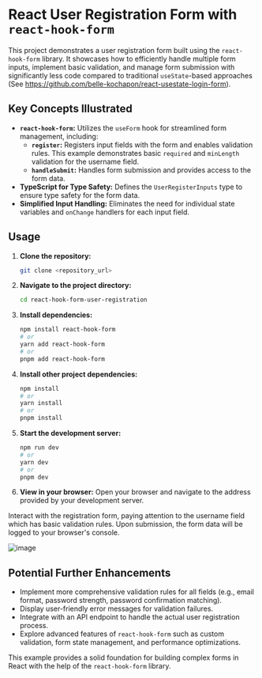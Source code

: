 # React User Registration Form with `react-hook-form`

This project demonstrates a user registration form built using the `react-hook-form` library. It showcases how to efficiently handle multiple form inputs, implement basic validation, and manage form submission with significantly less code compared to traditional `useState`-based approaches (See https://github.com/belle-kochapon/react-usestate-login-form). 

## Key Concepts Illustrated

- **`react-hook-form`:** Utilizes the `useForm` hook for streamlined form management, including:
    - **`register`:** Registers input fields with the form and enables validation rules. This example demonstrates basic `required` and `minLength` validation for the username field.
    - **`handleSubmit`:** Handles form submission and provides access to the form data.
- **TypeScript for Type Safety:** Defines the `UserRegisterInputs` type to ensure type safety for the form data.
- **Simplified Input Handling:** Eliminates the need for individual state variables and `onChange` handlers for each input field.

## Usage

1.  **Clone the repository:**
    ```bash
    git clone <repository_url>
    ```
2.  **Navigate to the project directory:**
    ```bash
    cd react-hook-form-user-registration
    ```
3.  **Install dependencies:**
    ```bash
    npm install react-hook-form
    # or
    yarn add react-hook-form
    # or
    pnpm add react-hook-form
    ```
4.  **Install other project dependencies:**
    ```bash
    npm install
    # or
    yarn install
    # or
    pnpm install
    ```
5.  **Start the development server:**
    ```bash
    npm run dev
    # or
    yarn dev
    # or
    pnpm dev
    ```
6.  **View in your browser:** Open your browser and navigate to the address provided by your development server.

Interact with the registration form, paying attention to the username field which has basic validation rules. Upon submission, the form data will be logged to your browser's console.

![image](https://github.com/user-attachments/assets/b858907b-0f23-47ff-bf65-cef6dfdb5e45)


## Potential Further Enhancements

- Implement more comprehensive validation rules for all fields (e.g., email format, password strength, password confirmation matching).
- Display user-friendly error messages for validation failures.
- Integrate with an API endpoint to handle the actual user registration process.
- Explore advanced features of `react-hook-form` such as custom validation, form state management, and performance optimizations.

This example provides a solid foundation for building complex forms in React with the help of the `react-hook-form` library.
